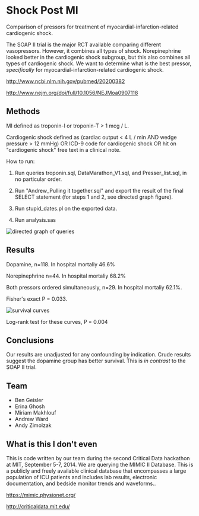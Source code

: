 Shock Post MI
========

Comparison of pressors for treatment of myocardial-infarction-related
cardiogenic shock.

The SOAP II trial is the major RCT available comparing different
vasopressors. However, it combines all types of shock. Norepinephrine
looked better in the cardiogenic shock subgroup, but this also
combines all types of cardiogenic shock. We want to determine what is
the best pressor, *specifically* for myocardial-infarction-related
cardiogenic shock.

http://www.ncbi.nlm.nih.gov/pubmed/20200382

http://www.nejm.org/doi/full/10.1056/NEJMoa0907118

Methods
-------

MI defined as troponin-I or troponin-T > 1 mcg / L.

Cardiogenic shock defined as (cardiac output < 4 L / min AND wedge
pressure > 12 mmHg) OR ICD-9 code for cardiogenic shock OR hit on
"cardiogenic shock" free text in a clinical note.

How to run:

1. Run queries troponin.sql, DataMarathon_V1.sql, and
Presser_list.sql, in no particular order.

2. Run "Andrew_Pulling it together.sql" and export the result of the
final SELECT statement (for steps 1 and 2, see directed graph figure).

3. Run stupid_dates.pl on the exported data.

4. Run analysis.sas

![directed graph of queries](https://dl.dropboxusercontent.com/u/38640281/xfiles/postmi_graph.png)

Results
-------

Dopamine, n=118. In hospital mortaliy 46.6%

Norepinephrine n=44. In hospital mortaliy 68.2%

Both pressors ordered simultaneously, n=29. In hospital mortaliy 62.1%.

Fisher's exact P = 0.033.

![survival curves](https://dl.dropboxusercontent.com/u/38640281/xfiles/inhospital-mort.png)

Log-rank test for these curves, P = 0.004

Conclusions
----

Our results are unadjusted for any confounding by indication. Crude
results suggest the dopamine group has better survival. This is *in
contrast* to the SOAP II trial.

Team
----
* Ben Geisler
* Erina Ghosh
* Miriam Makhlouf
* Andrew Ward
* Andy Zimolzak

What is this I don't even
----

This is code written by our team during the second Critical Data
hackathon at MIT, September 5-7, 2014. We are querying the MIMIC II
Database. This is a publicly and freely available clinical database
that encompasses a large population of ICU patients and includes lab
results, electronic documentation, and bedside monitor trends and
waveforms..

https://mimic.physionet.org/

http://criticaldata.mit.edu/
